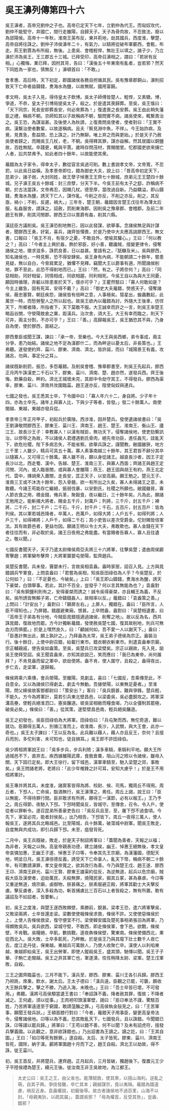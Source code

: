 # 吳王濞列傳第四十六

吳王濞者，高帝兄劉仲之子也。高帝已定天下七年，立劉仲為代王。而匈奴攻代，劉仲不能堅守，弃國亡，間行走雒陽，自歸天子。天子為骨肉故，不忍致法，廢以為郃陽侯。高帝十一年秋，淮南王英布反，東并荊地，劫其國兵，西度淮，擊楚，高帝自將往誅之。劉仲子沛侯濞年二十，有氣力，以騎將從破布軍蘄西，會甀，布走。荊王劉賈為布所殺，無後。上患吳、會稽輕悍，無壯王以填之，諸子少，乃立濞於沛為吳王，王三郡五十三城。已拜受印，高帝召濞相之，謂曰：「若狀有反相。」心獨悔，業已拜，因拊其背，告曰：「漢後五十年東南有亂者，豈若邪？然天下同姓為一家也，慎無反！」濞頓首曰：「不敢。」

會孝惠、高后時，天下初定，郡國諸侯各務自拊循其民。吳有豫章郡銅山，濞則招致天下亡命者益鑄錢，煑海水為鹽，以故無賦，國用富饒。

孝文時，吳太子入見，得侍皇太子飲博。吳太子師傅皆楚人，輕悍，又素驕，博，爭道，不恭，皇太子引博局提吳太子，殺之。於是遣其喪歸葬。至吳，吳王慍曰：「天下同宗，死長安即葬長安，何必來葬為！」復遣喪之長安葬。吳王由此稍失藩臣之禮，稱病不朝。京師知其以子故稱病不朝，驗問實不病，諸吳使來，輒繫責治之。吳王恐，為謀滋甚。及後使人為秋請，上復責問吳使者，使者對曰：「王實不病，漢繫治使者數輩，以故遂稱病。且夫『察見淵中魚，不祥』。今王始詐病，及覺，見責急，愈益閉，恐上誅之，計乃無聊。唯上弃之而與更始。」於是天子乃赦吳使者歸之，而賜吳王几杖，老，不朝。吳得釋其罪，謀亦益解。然其居國以銅鹽故，百姓無賦。卒踐更，輒與平賈。歲時存問茂材，賞賜閭里。佗郡國吏欲來捕亡人者，訟共禁弗予。如此者四十餘年，以故能使其衆。

鼂錯為太子家令，得幸太子，數從容言吳過可削。數上書說孝文帝，文帝寬，不忍罰，以此吳日益橫。及孝景帝即位，錯為御史大夫，說上曰：「昔高帝初定天下，昆弟少，諸子弱，大封同姓，故王孽子悼惠王王齊七十餘城，庶弟元王王楚四十餘城，兄子濞王吳五十餘城：封三庶孽，分天下半。今吳王前有太子之郄，詐稱病不朝，於古法當誅，文帝弗忍，因賜几杖。德至厚，當改過自新。乃益驕溢，即山鑄錢，煑海水為鹽，誘天下亡人，謀作亂。今削之亦反，不削之亦反。削之，其反亟，禍小；不削，反遲，禍大。」三年冬，楚王朝，鼂錯因言楚王戊往年為薄太后服，私姦服舍，請誅之。詔赦，罰削東海郡。因削吳之豫章郡、會稽郡。及前二年趙王有罪，削其河閒郡。膠西王卬以賣爵有姦，削其六縣。

漢廷臣方議削吳。吳王濞恐削地無已，因以此發謀，欲舉事。念諸侯無足與計謀者，聞膠西王勇，好氣，喜兵，諸齊皆憚畏，於是乃使中大夫應高誂膠西王。無文書，口報曰：「吳王不肖，有宿夕之憂，不敢自外，使喻其驩心。」王曰：「何以教之？」高曰：「今者主上興於姦，飾於邪臣，好小善，聽讒賊，擅變更律令，侵奪諸侯之地，徵求滋多，誅罰良善，日以益甚。里語有之，『舐糠及米』。吳與膠西，知名諸侯也，一時見察，恐不得安肆矣。吳王身有內病，不能朝請二十餘年，嘗患見疑，無以自白，今脅肩累足，猶懼不見釋。竊聞大王以爵事有適，所聞諸侯削地，罪不至此，此恐不得削地而已。」王曰：「然，有之。子將奈何？」高曰：「同惡相助，同好相留，同情相成，同欲相趨，同利相死。今吳王自以為與大王同憂，願因時循理，弃軀以除患害於天下，億亦可乎？」王瞿然駭曰：「寡人何敢如是？今主上雖急，固有死耳，安得不戴？」高曰：「御史大夫鼂錯，熒惑天子，侵奪諸侯，蔽忠塞賢，朝廷疾怨，諸侯皆有倍畔之意，人事極矣。彗星出，蝗蟲數起，此萬世一時，而愁勞聖人之所以起也。故吳王欲內以鼂錯為討，外隨大王後車，彷徉天下，所鄉者降，所指者下，天下莫敢不服。大王誠幸而許之一言，則吳王率楚王略函谷關，守滎陽敖倉之粟，距漢兵。治次舍，須大王。大王有幸而臨之，則天下可并，兩主分割，不亦可乎？」王曰：「善。」高歸報吳王，吳王猶恐其不與，乃身自為使，使於膠西，面結之。

膠西羣臣或聞王謀，諫曰：「承一帝，至樂也。今大王與吳西鄉，弟令事成，兩主分爭，患乃始結。諸侯之地不足為漢郡什二，而為畔逆以憂太后，非長策也。」王弗聽。遂發使約齊、菑川、膠東、濟南、濟北，皆許諾，而曰「城陽景王有義，攻諸呂，勿與，事定分之耳」。

諸侯旣新削罰，振恐，多怨鼂錯。及削吳會稽、豫章郡書至，則吳王先起兵，膠西正月丙午誅漢吏二千石以下，膠東、菑川、濟南、楚、趙亦然，遂發兵西。齊王後悔，飲藥自殺，畔約。濟北王城壞未完，其郎中令劫守其王，不得發兵。膠西為渠率，膠東、菑川、濟南共攻圍臨菑。趙王遂亦反，陰使匈奴與連兵。

七國之發也，吳王悉其士卒，下令國中曰：「寡人年六十二，身自將。少子年十四，亦為士卒先。諸年上與寡人比，下與少子等者，皆發。」發二十餘萬人。南使閩越、東越，東越亦發兵從。

孝景帝三年正月甲子，初起兵於廣陵。西涉淮，因并楚兵。發使遺諸侯書曰：「吳王劉濞敬問膠西王、膠東王、菑川王、濟南王、趙王、楚王、淮南王、衡山王、廬江王、故長沙王子：幸教寡人！以漢有賊臣，無功天下，侵奪諸侯地，使吏劾繫訊治，以僇辱之為故，不以諸侯人君禮遇劉氏骨肉，絕先帝功臣，進任姦宄，詿亂天下，欲危社稷。陛下多病志失，不能省察。欲舉兵誅之，謹聞教。敝國雖狹，地方三千里；人雖少，精兵可具五十萬。寡人素事南越三十餘年，其王君皆不辭分其卒以隨寡人，又可得三十餘萬。寡人雖不肖，願以身從諸王。越直長沙者，因王子定長沙以北，西走蜀、漢中。告越、楚王、淮南三王，與寡人西面；齊諸王與趙王定河閒、河內，或入臨晉關，或與寡人會雒陽；燕王、趙王固與胡王有約，燕王北定代、雲中，摶胡衆入蕭關，走長安，匡正天子，以安高廟。願王勉之。楚元王子、淮南三王或不沐洗十餘年，怨入骨髓，欲一有所出之久矣，寡人未得諸王之意，未敢聽。今諸王苟能存亡繼絕，振弱伐暴，以安劉氏，社稷之所願也。敝國雖貧，寡人節衣食之用，積金錢，脩兵革，聚穀食，夜以繼日，三十餘年矣。凡為此，願諸王勉用之。能斬捕大將者，賜金五千斤，封萬戶；列將，三千斤，封五千戶；裨將，二千斤，封二千戶；二千石，千斤，封千戶；千石，五百斤，封五百戶：皆為列侯。其以軍若城邑降者，卒萬人，邑萬戶，如得大將；人戶五千，如得列將；人戶三千，如得裨將；人戶千，如得二千石；其小吏皆以差次受爵金。佗封賜皆倍軍法。其有故爵邑者，更益勿因。願諸王明以令士大夫，弗敢欺也。寡人金錢在天下者往往而有，非必取於吳，諸王日夜用之弗能盡。有當賜者告寡人，寡人且往遺之。敬以聞。」

七國反書聞天子，天子乃遣太尉條侯周亞夫將三十六將軍，往擊吳楚；遣曲周侯酈寄擊趙；將軍欒布擊齊；大將軍竇嬰屯滎陽，監齊趙兵。

吳楚反書聞，兵未發，竇嬰未行，言故吳相袁盎。盎時家居，詔召入見。上方與晁錯調兵笇軍食，上問袁盎曰：「君嘗為吳相，知吳臣田祿伯為人乎？今吳楚反，於公何如？」曰：「不足憂也，今破矣。」上曰：「吳王即山鑄錢，煑海水為鹽，誘天下豪桀，白頭舉事。若此，其計不百全，豈發乎？何以言其無能為也？」袁盎對曰：「吳有銅鹽利則有之，安得豪桀而誘之！誠令吳得豪桀，亦且輔王為義，不反矣。吳所誘皆無賴子弟，亡命鑄錢姦人，故相率以反。」鼂錯曰：「袁盎策之善。」上問曰：「計安出？」盎對曰：「願屏左右。」上屏人，獨錯在。盎曰：「臣所言，人臣不得知也。」乃屏錯。錯趨避東廂，恨甚。上卒問盎，盎對曰：「吳楚相遺書，曰『高帝王子弟各有分地，今賊臣晁錯擅適過諸侯，削奪之地』。故以反為名，西共誅晁錯，復故地而罷。方今計獨斬鼂錯，發使赦吳楚七國，復其故削地，則兵可無血刃而俱罷。」於是上嘿然良久，曰：「顧誠何如，吾不愛一人以謝天下。」盎曰：「臣愚計無出此，願上孰計之。」乃拜盎為太常，吳王弟子德侯為宗正。盎裝治行。後十餘日，上使中尉召錯，紿載行東市。錯衣朝衣斬東市。則遣袁盎奉宗廟，宗正輔親戚，使告吳如盎策。至吳，吳楚兵已攻梁壁矣。宗正以親故，先入見，諭吳王使拜受詔。吳王聞袁盎來，亦知其欲說己，笑而應曰：「我已為東帝，尚何誰拜？」不肯見盎而留之軍中，欲劫使將。盎不肯，使人圍守，且殺之，盎得夜出，步亡去，走梁軍，遂歸報。

條侯將乘六乘傳，會兵滎陽。至雒陽，見劇孟，喜曰：「七國反，吾乘傳至此，不自意全。又以為諸侯已得劇孟，劇孟今無動。吾據滎陽，以東無足憂者。」至淮陽，問父絳侯故客鄧都尉曰：「策安出？」客曰：「吳兵銳甚，難與爭鋒。楚兵輕，不能久。方今為將軍計，莫若引兵東北壁昌邑，以梁委吳，吳必盡銳攻之。將軍深溝高壘，使輕兵絕淮泗口，塞吳饟道。彼吳梁相敝而糧食竭，乃以全彊制其罷極，破吳必矣。」條侯曰：「善。」從其策，遂堅壁昌邑南，輕兵絕吳饟道。

吳王之初發也，吳臣田祿伯為大將軍。田祿伯曰：「兵屯聚而西，無佗奇道，難以就功。臣願得五萬人，別循江淮而上，收淮南、長沙，入武關，與大王會，此亦一奇也。」吳王太子諫曰：「王以反為名，此兵難以藉人，藉人亦且反王，奈何？且擅兵而別，多佗利害，未可知也，徒自損耳。」吳王即不許田祿伯。

吳少將桓將軍說王曰：「吳多步兵，步兵利險；漢多車騎，車騎利平地。願大王所過城邑不下，直弃去，疾西據雒陽武庫，食敖倉粟，阻山河之險以令諸侯，雖毋入關，天下固已定矣。即大王徐行，留下城邑，漢軍車騎至，馳入梁楚之郊，事敗矣。」吳王問諸老將，老將曰：「此少年椎鋒之計可耳，安知大慮乎！」於是王不用桓將軍計。

吳王專并將其兵，未度淮，諸賔客皆得為將、校尉、候、司馬，獨周丘不得用。周丘者，下邳人，亡命吳，酤酒無行，吳王濞薄之，弗任。周丘上謁，說王曰：「臣以無能，不得待罪行間。臣非敢求有所將，願得王一漢節，必有以報王。」王乃予之。周丘得節，夜馳入下邳。下邳時聞吳反，皆城守。至傳舍，召令。令入戶，使從者以罪斬令。遂召昆弟所善豪吏告曰：「吳反兵且至，至，屠下邳不過食頃。今先下，家室必完，能者封侯矣。」出乃相告，下邳皆下。周丘一夜得三萬人，使人報吳王，遂將其兵北略城邑。比至陽城，兵十餘萬，破蕩城中尉軍。聞吳王敗走，自度無與共成功，即引兵歸下邳。未至，疽發背死。

二月中，吳王兵旣破，敗走，於是天子制詔將軍曰：「蓋聞為善者，天報之以福；為非者，天報之以殃。高皇帝親表功德，建立諸侯，幽王、悼惠王絕無後，孝文皇帝哀憐加惠，王幽王子遂、悼惠王子卬等，令奉其先王宗廟，為漢藩國，德配天地，明並日月。吳王濞倍德反義，誘受天下亡命辠人，亂天下幣，稱病不朝二十餘年，有司數請濞罪，孝文皇帝寬之，欲其改行為善。今乃與楚王戊、趙王遂、膠西王卬、濟南王辟光、菑川王賢、膠東王雄渠約從反，為逆無道，起兵以危宗廟，賊殺大臣及漢使者，迫劫萬民，夭殺無罪，燒殘民家，掘其丘冢，甚為暴虐。今卬等又重逆無道，燒宗廟，鹵御物，朕甚痛之。朕素服避正殿，將軍其勸士大夫擊反虜。擊反虜者，深入多殺為功，斬首捕虜比三百石以上者皆殺之，無有所置。敢有議詔及不如詔者，皆要斬。」

初，吳王之度淮，與楚王遂西敗棘壁，乘勝前，銳甚。梁孝王恐，遣六將軍擊吳，又敗梁兩將，士卒皆還走梁。梁數使使報條侯求救，條侯不許。又使使惡條侯於上，上使人告條侯救梁，復守便宜不行。梁使韓安國及楚死事相弟張羽為將軍，乃得頗敗吳兵。吳兵欲西，梁城守堅，不敢西，即走條侯軍，會下邑。欲戰，條侯壁，不肯戰。吳糧絕，卒飢，數挑戰，遂夜犇條侯壁，驚東南。條侯使備西北，果從西北入。吳大敗，士卒多飢死，乃畔散。於是吳王乃與其麾下壯士數千人夜亡去，度江走丹徒，保東越。東越兵可萬餘人，乃使人收聚亡卒。漢使人以利啗東越，東越即紿吳王，吳王出勞軍，即使人鏦殺吳王，盛其頭，馳傳以聞。吳王子子華、子駒亡走閩越。吳王之弃其軍亡也，軍遂潰，徃徃稍降太尉、梁軍。楚王戊軍敗，自殺。

三王之圍齊臨菑也，三月不能下。漢兵至，膠西、膠東、菑川王各引兵歸。膠西王乃袒跣，席槀，飲水，謝太后。王太子德曰：「漢兵遠，臣觀之已罷，可襲，願收大王餘兵擊之，擊之不勝，乃逃入海，未晚也。」王曰：「吾士卒皆已壞，不可發用。」弗聽。漢將弓高侯頺當遺王書曰：「奉詔誅不義，降者赦其罪，復故；不降者滅之。王何處，須以從事。」王肉袒叩頭漢軍壁，謁曰：「臣卬奉法不謹，驚駭百姓，乃苦將軍遠道至于窮國，敢請菹醢之罪。」弓高侯執金鼔見之，曰：「王苦軍事，願聞王發兵狀。」王頓首膝行對曰：「今者，鼂錯天子用事臣，變更高皇帝法令，侵奪諸侯地。卬等以為不義，恐其敗亂天下，七國發兵，且以誅錯。今聞錯已誅，卬等謹以罷兵歸。」將軍曰：「王苟以錯不善，何不以聞？及未有詔虎符，擅發兵擊義國。以此觀之，意非欲誅錯也。」乃出詔書為王讀之。讀之訖，曰：「王其自圖。」王曰：「如卬等死有餘罪。」遂自殺。太后、太子皆死。膠東、菑川、濟南王皆死，國除，納于漢。酈將軍圍趙十月而下之，趙王自殺。濟北王以劫故，得不誅，徙王菑川。

初，吳王首反，并將楚兵，連齊趙。正月起兵，三月皆破，獨趙後下。復置元王少子平陸侯禮為楚王，續元王後。徙汝南王非王吳故地，為江都王。



> 太史公曰：吳王之王，由父省也。能薄賦斂，使其衆，以擅山海利。逆亂之萌，自其子興。爭技發難，卒亡其本；親越謀宗，竟以夷隕。鼂錯為國遠慮，禍反近身。袁盎權說，初寵後辱。故古者諸侯地不過百里，山海不以封。「毋親夷狄，以疏其屬」，蓋謂吳邪？「毋為權首，反受其咎」，豈盎、錯邪？
